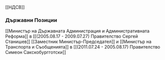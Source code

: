 [[НДСВ]]

### Държавни Позиции
[[Министър на Държавната Администрация и Административната Реформа]] в [[(2005.08.17 - 2009.07.27) Правителство Сергей Станишев]]
[[Заместник Министър-Председател]] и [[Министър на Транспорта и Съобщенията]] в [[(2011.07.24 - 2005.08.17) Правителство Симеон Сакскобургготски]]